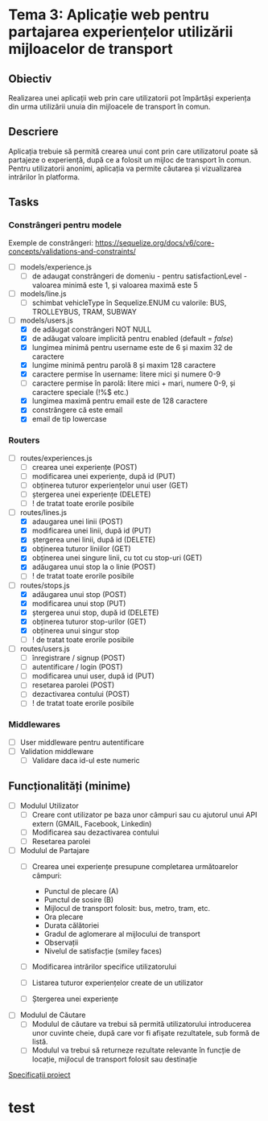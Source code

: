 # Tema 3: Aplicație web pentru partajarea experiențelor utilizării mijloacelor de transport

## Obiectiv

Realizarea unei aplicații web prin care utilizatorii pot împărtăși experiența din urma utilizării unuia din mijloacele de transport în comun.

## Descriere

Aplicația trebuie să permită crearea unui cont prin care utilizatorul poate să partajeze o experiență, după ce a folosit un mijloc de transport în comun. Pentru utilizatorii anonimi, aplicația va permite căutarea și vizualizarea intrărilor în platforma.

## Tasks

### Constrângeri pentru modele

Exemple de constrângeri:
<https://sequelize.org/docs/v6/core-concepts/validations-and-constraints/>

- [ ] models/experience.js
  - [ ] de adaugat constrângeri de domeniu - pentru satisfactionLevel  - valoarea minimă este 1, și valoarea maximă este 5

- [ ] models/line.js
  - [ ] schimbat vehicleType în Sequelize.ENUM cu valorile: BUS, TROLLEYBUS, TRAM, SUBWAY

- [ ] models/users.js
  - [x] de adăugat constrângeri NOT NULL
  - [x] de adăugat valoare implicită pentru enabled (default = *false*)
  - [x] lungimea minimă pentru username este de 6 și maxim 32 de caractere
  - [x] lungime minimă pentru parolă 8 și maxim 128 caractere
  - [x] caractere permise în username: litere mici și numere 0-9
  - [ ] caractere permise în parolă: litere mici + mari, numere 0-9, și caractere speciale (!%$ etc.)
  - [x] lungimea maximă pentru email este de 128 caractere
  - [x] constrângere că este email
  - [x] email de tip lowercase

### Routers

- [ ] routes/experiences.js
  - [ ] crearea unei experiențe (POST)
  - [ ] modificarea unei experiențe, după id (PUT)
  - [ ] obținerea tuturor experiențelor unui user (GET)
  - [ ] ștergerea unei experiențe (DELETE)
  - [ ] ! de tratat toate erorile posibile

- [ ] routes/lines.js
  - [x] adaugarea unei linii (POST)
  - [x] modificarea unei linii, după id (PUT)
  - [x] ștergerea unei linii, după id (DELETE)
  - [x] obținerea tuturor liniilor (GET)
  - [x] obținerea unei singure linii, cu tot cu stop-uri (GET)
  - [x] adăugarea unui stop la o linie (POST)
  - [ ] ! de tratat toate erorile posibile

- [ ] routes/stops.js
  - [x] adăugarea unui stop (POST)
  - [x] modificarea unui stop (PUT)
  - [x] ștergerea unui stop, după id (DELETE)
  - [x] obținerea tuturor stop-urilor (GET)
  - [x] obținerea unui singur stop
  - [ ] ! de tratat toate erorile posibile

- [ ] routes/users.js
  - [ ] înregistrare / signup (POST)
  - [ ] autentificare / login (POST)
  - [ ] modificarea unui user, după id (PUT)
  - [ ] resetarea parolei (POST)
  - [ ] dezactivarea contului (POST)
  - [ ] ! de tratat toate erorile posibile

### Middlewares

- [ ] User middleware pentru autentificare
- [ ] Validation middleware
  - [ ] Validare daca id-ul este numeric

## Funcționalități (minime)

- [ ] Modulul Utilizator
  - [ ] Creare cont utilizator pe baza unor câmpuri sau cu ajutorul unui API extern (GMAIL, Facebook, Linkedin)
  - [ ] Modificarea sau dezactivarea contului
  - [ ] Resetarea parolei

- [ ] Modulul de Partajare
  - [ ] Crearea unei experiențe presupune completarea următoarelor câmpuri:
    - Punctul de plecare (A)
    - Punctul de sosire (B)
    - Mijlocul de transport folosit: bus, metro, tram, etc.
    - Ora plecare
    - Durata călătoriei
    - Gradul de aglomerare al mijlocului de transport
    - Observații
    - Nivelul de satisfacție (smiley faces)

  - [ ] Modificarea intrărilor specifice utilizatorului
  - [ ] Listarea tuturor experiențelor create de un utilizator
  - [ ] Ștergerea unei experiențe
  
- [ ] Modulul de Căutare
  - [ ] Modulul de căutare va trebui să permită utilizatorului introducerea unor cuvinte cheie, după care vor fi afișate rezultatele, sub formă de listă.
  - [ ] Modulul va trebui să returneze rezultate relevante în funcție de locație, mijlocul de transport folosit sau destinație
  
 [Specificații proiect](https://drive.google.com/drive/u/1/folders/1_rYCcGC0epvprSDm1nYNP94Ez9ODvxoQ)
# test
